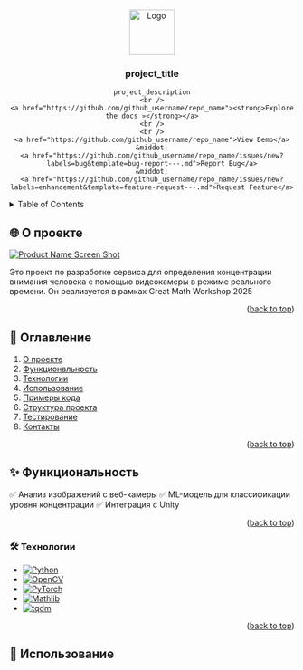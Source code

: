 <a id="readme-top"></a>

<!-- PROJECT LOGO -->
<br />
<div align="center">
  <a href="https://github.com/github_username/repo_name">
    <img src="images/logo.png" alt="Logo" width="80" height="80">
  </a>

<h3 align="center">project_title</h3>

  <p align="center">
    
    project_description
    <br />
    <a href="https://github.com/github_username/repo_name"><strong>Explore the docs »</strong></a>
    <br />
    <br />
    <a href="https://github.com/github_username/repo_name">View Demo</a>
    &middot;
    <a href="https://github.com/github_username/repo_name/issues/new?labels=bug&template=bug-report---.md">Report Bug</a>
    &middot;
    <a href="https://github.com/github_username/repo_name/issues/new?labels=enhancement&template=feature-request---.md">Request Feature</a>
  </p>
</div>



<!-- TABLE OF CONTENTS -->
<details>
  <summary>Table of Contents</summary>
  <ol>
    <li>
      <a href="#about-the-project">О проекте</a>
      <ul>
        <li><a href="#build-with">Содержание</a></li>
      </ul>
    </li>
    <li>
      <a href="#getting-started">Getting Started</a>
      <ul>
        <li><a href="#prerequisites">Prerequisites</a></li>
        <li><a href="#installation">Installation</a></li>
      </ul>
    </li>
    <li><a href="#usage">Usage</a></li>
    <li><a href="#roadmap">Roadmap</a></li>
    <li><a href="#contributing">Contributing</a></li>
    <li><a href="#license">License</a></li>
    <li><a href="#contact">Contact</a></li>
    <li><a href="#acknowledgments">Acknowledgments</a></li>
  </ol>
</details>



<!-- ABOUT THE PROJECT -->
## 🌐 О проекте

[![Product Name Screen Shot][product-screenshot]](https://example.com)

Это проект по разработке сервиса для определения концентрации внимания человека с помощью видеокамеры в режиме реального времени. Он реализуется в рамках Great Math Workshop 2025

<p align="right">(<a href="#readme-top">back to top</a>)</p>

## 📌 Оглавление

1. [О проекте](#-о-проекте)  
2. [Функциональность](#-функциональность)  
3. [Технологии](#-технологии)  
4. [Использование](#️-использование)  
5. [Примеры кода](#-примеры-кода)  
6. [Структура проекта](#-структура-проекта)  
7. [Тестирование](#-тестирование)  
8. [Контакты](#-контакты)  

<p align="right">(<a href="#readme-top">back to top</a>)</p>

## ✨ Функциональность
✅ Анализ изображений с веб-камеры
✅ ML-модель для классификации уровня концентрации
✅ Интеграция с Unity 

<p align="right">(<a href="#readme-top">back to top</a>)</p>

  
### 🛠 Технологии

* [![Python][Python.js]][Python-url]
* [![OpenCV][OpenCV.js]][OpenCV-url]
* [![PyTorch][PyTorch.js]][PyTorch-url]
* [![Mathlib][Mathlib-badge]][Mathlib-url]
* [![tqdm][tqdm-badge]][tqdm-url]

<p align="right">(<a href="#readme-top">back to top</a>)</p>


## 🚀 Использование





<!-- MARKDOWN LINKS & IMAGES -->
<!-- https://www.markdownguide.org/basic-syntax/#reference-style-links -->
[contributors-shield]: https://img.shields.io/github/contributors/github_username/repo_name.svg?style=for-the-badge
[contributors-url]: https://github.com/github_username/repo_name/graphs/contributors
[forks-shield]: https://img.shields.io/github/forks/github_username/repo_name.svg?style=for-the-badge
[forks-url]: https://github.com/github_username/repo_name/network/members
[stars-shield]: https://img.shields.io/github/stars/github_username/repo_name.svg?style=for-the-badge
[stars-url]: https://github.com/github_username/repo_name/stargazers
[issues-shield]: https://img.shields.io/github/issues/github_username/repo_name.svg?style=for-the-badge
[issues-url]: https://github.com/github_username/repo_name/issues
[license-shield]: https://img.shields.io/github/license/github_username/repo_name.svg?style=for-the-badge
[license-url]: https://github.com/github_username/repo_name/blob/master/LICENSE.txt
[linkedin-shield]: https://img.shields.io/badge/-LinkedIn-black.svg?style=for-the-badge&logo=linkedin&colorB=555
[linkedin-url]: https://linkedin.com/in/linkedin_username
[product-screenshot]: images/screenshot.png
[Python.js]: https://img.shields.io/badge/Python-3776AB?style=for-the-badge&logo=python&logoColor=white
[Python-url]:https://www.python.org/
[OpenCV.js]: https://img.shields.io/badge/OpenCV-27338e?style=for-the-badge&logo=OpenCV&logoColor=white
[OpenCV-url]: https://opencv.org
[PyTorch.js]: https://img.shields.io/badge/PyTorch-EE4C2C?style=for-the-badge&logo=pytorch&logoColor=white
[PyTorch-url]: https://pytorch.org
[Mathlib-badge]: https://img.shields.io/badge/Mathlib-0.1+-%230075A8?style=for-the-badge&logo=math&logoColor=white
[Mathlib-url]:https://pypi.org/project/mathlib/
[tqdm-badge]: https://img.shields.io/badge/tqdm-v4.+-blue?style=for-the-badge&logo=progress&logoColor=white
[tqdm-url]: https://tqdm.github.io/
